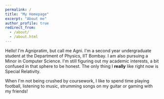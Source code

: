 ```yaml
---
permalink: /
title: "My Homepage"
excerpt: "About me"
author_profile: true
redirect_from: 
  - /about/
  - /about.html
---
```


Hello! I'm Agnipratim, but call me Agni. I'm a second year undergraduate student at the Department of Physics, IIT Bombay. I am also pursuing a Minor in Computer Science. I'm still figuring out my academic interests, a bit confused in that sphere to be honest. The only thing I **really** like right now is Special Relativity.

When I'm not being crushed by coursework, I like to spend time playing football, listening to music, strumming songs on my guitar or gaming with my friends!


